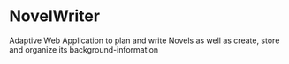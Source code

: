 # NovelWriter
Adaptive Web Application to plan and write Novels as well as create, store and organize its background-information
